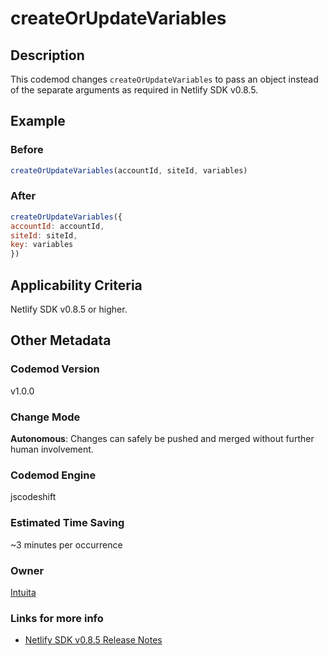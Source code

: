 # createOrUpdateVariables

## Description

This codemod changes `createOrUpdateVariables` to pass an object instead of the separate arguments as required in Netlify SDK v0.8.5.

## Example

### Before

```jsx
createOrUpdateVariables(accountId, siteId, variables)
```

### After

```jsx
createOrUpdateVariables({
accountId: accountId,
siteId: siteId,
key: variables
})
```

## Applicability Criteria

Netlify SDK v0.8.5 or higher.

## Other Metadata

### Codemod Version

v1.0.0

### Change Mode

**Autonomous**: Changes can safely be pushed and merged without further human involvement.

### **Codemod Engine**

jscodeshift

### Estimated Time Saving

~3 minutes per occurrence

### Owner

[Intuita](https://github.com/intuita-inc)

### Links for more info

- [Netlify SDK v0.8.5 Release Notes](https://sdk.netlify.com/release-notes/#085)